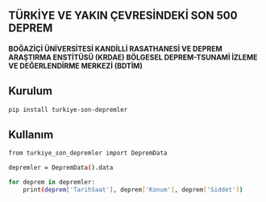 ## TÜRKİYE VE YAKIN ÇEVRESİNDEKİ SON 500 DEPREM

#### BOĞAZİÇİ ÜNİVERSİTESİ KANDİLLİ RASATHANESİ VE DEPREM ARAŞTIRMA ENSTİTÜSÜ (KRDAE) BÖLGESEL DEPREM-TSUNAMİ İZLEME VE DEĞERLENDİRME MERKEZİ (BDTİM)

## Kurulum

```bash
pip install turkiye-son-depremler
```
## Kullanım

```bash
from turkiye_son_depremler import DepremData

depremler = DepremData().data

for deprem in depremler:
    print(deprem['TarihSaat'], deprem['Konum'], deprem['Siddet'])

```